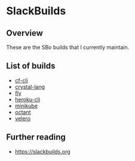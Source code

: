 # SlackBuilds

## Overview

These are the SBo builds that I currently maintain.

## List of builds

- [cf-cli]()
- [crystal-lang]()
- [fly]()
- [heroku-cli]()
- [minikube]()
- [octant]()
- [velero]()

## Further reading

- https://slackbuilds.org
